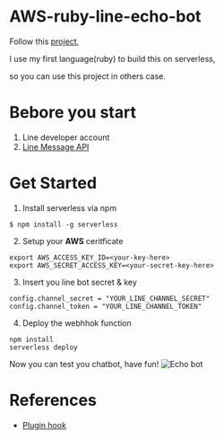 # AWS-ruby-line-echo-bot

Follow this [project](https://github.com/serverless/examples/tree/master/aws-python-line-echo-bot),

I use my first language(ruby) to build this on serverless,

so you can use this project in others case.

# Bebore you start

1. Line developer account
2. [Line Message API](https://developers.line.biz/en/docs/messaging-api/getting-started/)

# Get Started

1. Install serverless via npm

```bash=
$ npm install -g serverless
```

2. Setup your **AWS** ceritficate

```bash=
export AWS_ACCESS_KEY_ID=<your-key-here>
export AWS_SECRET_ACCESS_KEY=<your-secret-key-here>
```

3. Insert you line bot secret & key

```python=
config.channel_secret = "YOUR_LINE_CHANNEL_SECRET"
config.channel_token = "YOUR_LINE_CHANNEL_TOKEN"
```

4. Deploy the webhhok function

```bash=
npm install
serverless deploy
```

Now you can test you chatbot, have fun!
![Echo bot](https://i.imgur.com/ekiLRHS.png)

# References

- [Plugin hook](https://github.com/serverless/serverless/issues/5567#issuecomment-444671106)
